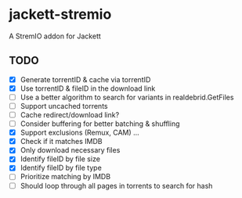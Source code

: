 # jackett-stremio
A StremIO addon for Jackett

## TODO

- [x] Generate torrentID & cache via torrentID
- [x] Use torrentID & fileID in the download link
- [ ] Use a better algorithm to search for variants in realdebrid.GetFiles
- [ ] Support uncached torrents
- [ ] Cache redirect/download link?
- [ ] Consider buffering for better batching & shuffling
- [x] Support exclusions (Remux, CAM) ...
- [x] Check if it matches IMDB
- [x] Only download necessary files
- [x] Identify fileID by file size
- [x] Identify fileID by file type
- [ ] Prioritize matching by IMDB
- [ ] Should loop through all pages in torrents to search for hash
